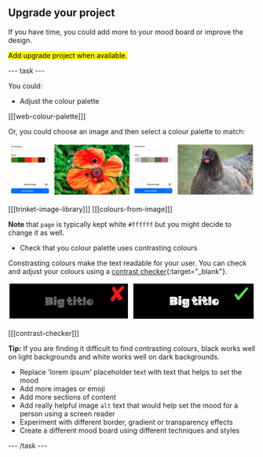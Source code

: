 ## Upgrade your project

If you have time, you could add more to your mood board or improve the design.

<mark>Add upgrade project when available.</mark>

--- task ---

You could:

+ Adjust the colour palette

[[[web-colour-palette]]]

Or, you could choose an image and then select a colour palette to match:

![Examples of colour palettes from images.](images/image-palette.png)

[[[trinket-image-library]]]
[[[colours-from-image]]]

**Note** that `page` is typically kept white `#ffffff` but you might decide to change it as well. 

+ Check that you colour palette uses contrasting colours

Constrasting colours make the text readable for your user. You can check and adjust your colours using a [contrast checker](https://webaim.org/resources/contrastchecker/){:target="_blank"}.

![Examples of a secondary palette with bad contrast and one with good contrast.](images/contrast-examples.png)

[[[contrast-checker]]]

**Tip:** If you are finding it difficult to find contrasting colours, black works well on light backgrounds and white works well on dark backgrounds. 

+ Replace 'lorem ipsum' placeholder text with text that helps to set the mood
+ Add more images or emoji
+ Add more sections of content
+ Add really helpful image `alt` text that would help set the mood for a person using a screen reader
+ Experiment with different border, gradient or transparency effects
+ Create a different mood board using different techniques and styles 

--- /task ---

